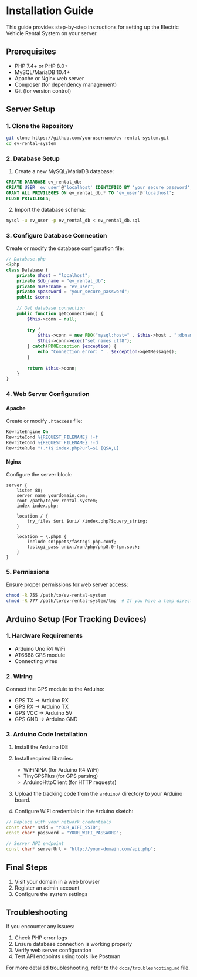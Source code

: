# Installation Guide

This guide provides step-by-step instructions for setting up the Electric Vehicle Rental System on your server.

## Prerequisites

- PHP 7.4+ or PHP 8.0+
- MySQL/MariaDB 10.4+
- Apache or Nginx web server
- Composer (for dependency management)
- Git (for version control)

## Server Setup

### 1. Clone the Repository

```bash
git clone https://github.com/yourusername/ev-rental-system.git
cd ev-rental-system
```

### 2. Database Setup

1. Create a new MySQL/MariaDB database:

```sql
CREATE DATABASE ev_rental_db;
CREATE USER 'ev_user'@'localhost' IDENTIFIED BY 'your_secure_password';
GRANT ALL PRIVILEGES ON ev_rental_db.* TO 'ev_user'@'localhost';
FLUSH PRIVILEGES;
```

2. Import the database schema:

```bash
mysql -u ev_user -p ev_rental_db < ev_rental_db.sql
```

### 3. Configure Database Connection

Create or modify the database configuration file:

```php
// Database.php
<?php
class Database {
    private $host = "localhost";
    private $db_name = "ev_rental_db";
    private $username = "ev_user";
    private $password = "your_secure_password";
    public $conn;
    
    // Get database connection
    public function getConnection() {
        $this->conn = null;
        
        try {
            $this->conn = new PDO("mysql:host=" . $this->host . ";dbname=" . $this->db_name, $this->username, $this->password);
            $this->conn->exec("set names utf8");
        } catch(PDOException $exception) {
            echo "Connection error: " . $exception->getMessage();
        }
        
        return $this->conn;
    }
}
```

### 4. Web Server Configuration

#### Apache

Create or modify `.htaccess` file:

```apache
RewriteEngine On
RewriteCond %{REQUEST_FILENAME} !-f
RewriteCond %{REQUEST_FILENAME} !-d
RewriteRule ^(.*)$ index.php?url=$1 [QSA,L]
```

#### Nginx

Configure the server block:

```nginx
server {
    listen 80;
    server_name yourdomain.com;
    root /path/to/ev-rental-system;
    index index.php;

    location / {
        try_files $uri $uri/ /index.php?$query_string;
    }

    location ~ \.php$ {
        include snippets/fastcgi-php.conf;
        fastcgi_pass unix:/run/php/php8.0-fpm.sock;
    }
}
```

### 5. Permissions

Ensure proper permissions for web server access:

```bash
chmod -R 755 /path/to/ev-rental-system
chmod -R 777 /path/to/ev-rental-system/tmp  # If you have a temp directory
```

## Arduino Setup (For Tracking Devices)

### 1. Hardware Requirements

- Arduino Uno R4 WiFi
- AT6668 GPS module
- Connecting wires

### 2. Wiring

Connect the GPS module to the Arduino:
- GPS TX → Arduino RX
- GPS RX → Arduino TX
- GPS VCC → Arduino 5V
- GPS GND → Arduino GND

### 3. Arduino Code Installation

1. Install the Arduino IDE
2. Install required libraries:
   - WiFiNINA (for Arduino R4 WiFi)
   - TinyGPSPlus (for GPS parsing)
   - ArduinoHttpClient (for HTTP requests)

3. Upload the tracking code from the `arduino/` directory to your Arduino board.

4. Configure WiFi credentials in the Arduino sketch:

```cpp
// Replace with your network credentials
const char* ssid = "YOUR_WIFI_SSID";
const char* password = "YOUR_WIFI_PASSWORD";

// Server API endpoint
const char* serverUrl = "http://your-domain.com/api.php";
```

## Final Steps

1. Visit your domain in a web browser
2. Register an admin account
3. Configure the system settings

## Troubleshooting

If you encounter any issues:

1. Check PHP error logs
2. Ensure database connection is working properly
3. Verify web server configuration
4. Test API endpoints using tools like Postman

For more detailed troubleshooting, refer to the `docs/troubleshooting.md` file. 